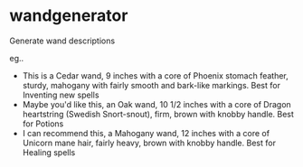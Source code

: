# wandgenerator
Generate wand descriptions

eg..
* This is a Cedar wand, 9 inches with a core of Phoenix stomach feather, sturdy, mahogany with fairly smooth and bark-like markings. Best for Inventing new spells
* Maybe you'd like this, an Oak wand, 10 1/2 inches with a core of Dragon heartstring (Swedish Snort-snout), firm, brown with knobby handle. Best for Potions
* I can recommend this, a Mahogany wand, 12 inches with a core of Unicorn mane hair, fairly heavy, brown with knobby handle. Best for Healing spells
